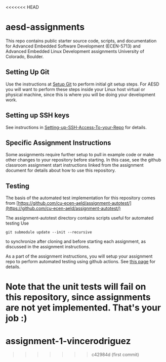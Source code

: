 <<<<<<< HEAD
# aesd-assignments
This repo contains public starter source code, scripts, and documentation for Advanced Embedded Software Development (ECEN-5713) and Advanced Embedded Linux Development assignments University of Colorado, Boulder.

## Setting Up Git

Use the instructions at [Setup Git](https://help.github.com/en/articles/set-up-git) to perform initial git setup steps. For AESD you will want to perform these steps inside your Linux host virtual or physical machine, since this is where you will be doing your development work.

## Setting up SSH keys

See instructions in [Setting-up-SSH-Access-To-your-Repo](https://github.com/cu-ecen-aeld/aesd-assignments/wiki/Setting-up-SSH-Access-To-your-Repo) for details.

## Specific Assignment Instructions

Some assignments require further setup to pull in example code or make other changes to your repository before starting.  In this case, see the github classroom assignment start instructions linked from the assignment document for details about how to use this repository.

## Testing

The basis of the automated test implementation for this repository comes from [https://github.com/cu-ecen-aeld/assignment-autotest/](https://github.com/cu-ecen-aeld/assignment-autotest/)

The assignment-autotest directory contains scripts useful for automated testing  Use
```
git submodule update --init --recursive
```
to synchronize after cloning and before starting each assignment, as discussed in the assignment instructions.

As a part of the assignment instructions, you will setup your assignment repo to perform automated testing using github actions.  See [this page](https://github.com/cu-ecen-aeld/aesd-assignments/wiki/Setting-up-Github-Actions) for details.

Note that the unit tests will fail on this repository, since assignments are not yet implemented.  That's your job :) 
=======
# assignment-1-vincerodriguez
>>>>>>> c42984d (first commit)

